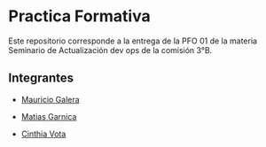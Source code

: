 # Practica Formativa

Este repositorio corresponde a la entrega de la PFO 01 de la materia Seminario de Actualización dev ops de la comisión 3°B.


## Integrantes

- [Mauricio Galera](https://github.com/MauricioJGalera)

- [Matias Garnica](https://github.com/garnicamatias)

- [Cinthia Vota](https://github.com/VCinthia)
